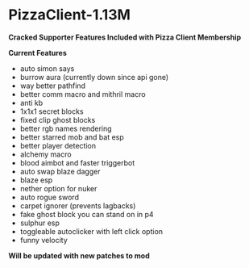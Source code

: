 # PizzaClient-1.13M
**Cracked Supporter Features Included with Pizza Client Membership** 


**Current Features**                                              
+ auto simon says
+ burrow aura (currently down since api gone)
+ way better pathfind
+ better comm macro and mithril macro
+ anti kb
+ 1x1x1 secret blocks
+ fixed clip ghost blocks
+ better rgb names rendering
+ better starred mob and bat esp
+ better player detection
+ alchemy macro
+ blood aimbot and faster triggerbot
+ auto swap blaze dagger
+ blaze esp
+ nether option for nuker
+ auto rogue sword
+ carpet ignorer (prevents lagbacks)
+ fake ghost block you can stand on in p4
+ sulphur esp
+ toggleable autoclicker with left click option
+ funny velocity


**Will be updated with new patches to mod**
